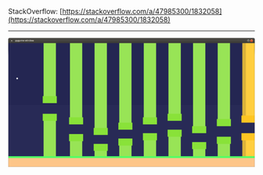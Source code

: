 
StackOverflow: [https://stackoverflow.com/a/47985300/1832058](https://stackoverflow.com/a/47985300/1832058)

---

![#1](images/flapbird.png?raw=true)   
